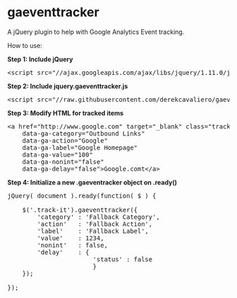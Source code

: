 gaeventtracker
==============

A jQuery plugin to help with Google Analytics Event tracking.

How to use:

<strong>Step 1: Include jQuery</strong>

<pre>
&lt;script src="//ajax.googleapis.com/ajax/libs/jquery/1.11.0/jquery.min.js"&gt;&lt;/script&gt;
</pre>

<strong>Step 2: Include jquery.gaeventtracker.js</strong>

<pre>
&lt;script src="//raw.githubusercontent.com/derekcavaliero/gaeventtracker/master/jquery.gaeventtracker.js"&gt;&lt;/script&gt;
</pre>

<strong>Step 3: Modify HTML for tracked items</strong>

<pre>
&lt;a href="http://www.google.com" target="_blank" class="track-it" 
    data-ga-category="Outbound Links" 
    data-ga-action="Google" 
    data-ga-label="Google Homepage" 
    data-ga-value="100" 
    data-ga-nonint="false" 
    data-ga-delay="false"&gt;Google.comt&lt;/a&gt;
</pre>

<strong>Step 4: Initialize a new .gaeventracker object on .ready()</strong>

<pre>
jQuery( document ).ready(function( $ ) {

	$('.track-it').gaeventtracker({
  		'category' : 'Fallback Category',
  		'action'   : 'Fallback Action',
  		'label'    : 'Fallback Label',
  		'value'    : 1234,
  		'nonint'   : false,
  		'delay'    : {
  		               'status' : false
		               }
	});	
	
});
</pre>
